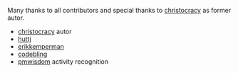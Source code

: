 Many thanks to all contributors and special thanks to [christocracy](https://github.com/christocracy) as former autor.

* [christocracy](https://github.com/christocracy) autor
* [huttj](https://github.com/huttj)
* [erikkemperman](https://github.com/erikkemperman)
* [codebling](https://github.com/codebling)
* [pmwisdom](https://github.com/pmwisdom) activity recognition

